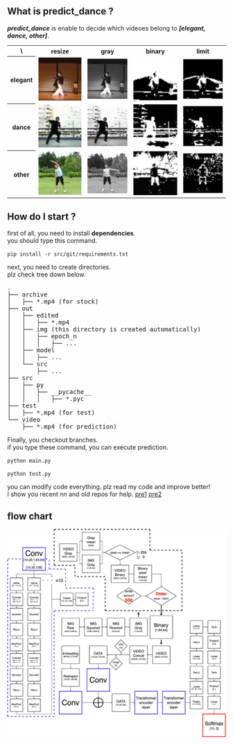 ## What is predict_dance ?
***predict_dance*** is enable to decide which videoes belong to ***[elegant, dance, other]***.

<table>
  <tr><th>\</th><th>resize</th><th>gray</th><th>binary</th><th>limit</th></tr>
  <tr>
    <th>elegant</th>
    <td><img src="src/git/ja_resize.gif" width=200></td>
    <td><img src="src/git/ja_gray.gif" width=200></td>
    <td><img src="src/git/ja_bin.gif" width=200></td>
    <td><img src="src/git/ja_limit.gif" width=200></td>
  </tr>
  <tr>
    <th>dance</th>
    <td><img src="src/git/aito_resize.gif" width=200></td>
    <td><img src="src/git/aito_gray.gif" width=200></td>
    <td><img src="src/git/aito_bin.gif" width=200></td>
    <td><img src="src/git/aito_limit.gif" width=200></td>
  </tr>
  <tr>
    <th>other</th>
    <td><img src="src/git/exer_resize.gif" width=200></td>
    <td><img src="src/git/exer_gray.gif" width=200></td>
    <td><img src="src/git/exer_bin.gif" width=200></td>
    <td><img src="src/git/exer_limit.gif" width=200></td>
  </tr>
</table>

## How do I start ?
first of all, you need to install **dependencies**.<br>
you should type this command.
```
pip install -r src/git/requirements.txt
```
next, you need to create directories.<br>
plz check tree down below.
<pre>
.
├── archive
│   ├── *.mp4 (for stock)
├── out
│   ├── edited
│   │   ├── *.mp4
│   ├── img (this directory is created automatically)
│   │   ├── epoch_n
│   │   │   ├── ...
│   ├── model
│   │   ├── ...
│   └── src
│       ├── ...
├── src
│   ├── py
│   │   ├── __pycache__
│   │   │   ├── *.pyc
├── test
│   ├── *.mp4 (for test)
└── video
    ├── *.mp4 (for prediction)
</pre>
Finally, you checkout branches.<br>
if you type these command, you can execute prediction.
```
python main.py
```
```
python test.py
```

you can modify code everything. plz read my code and improve better!<br>
I show you recent nn and old repos for help.
[pre1](https://github.com/jasmine-jp/predict_dance)
[pre2](https://github.com/jasmine-jp/predict_dance2)
## flow chart
![flowchart](src/git/flowchart.png)
